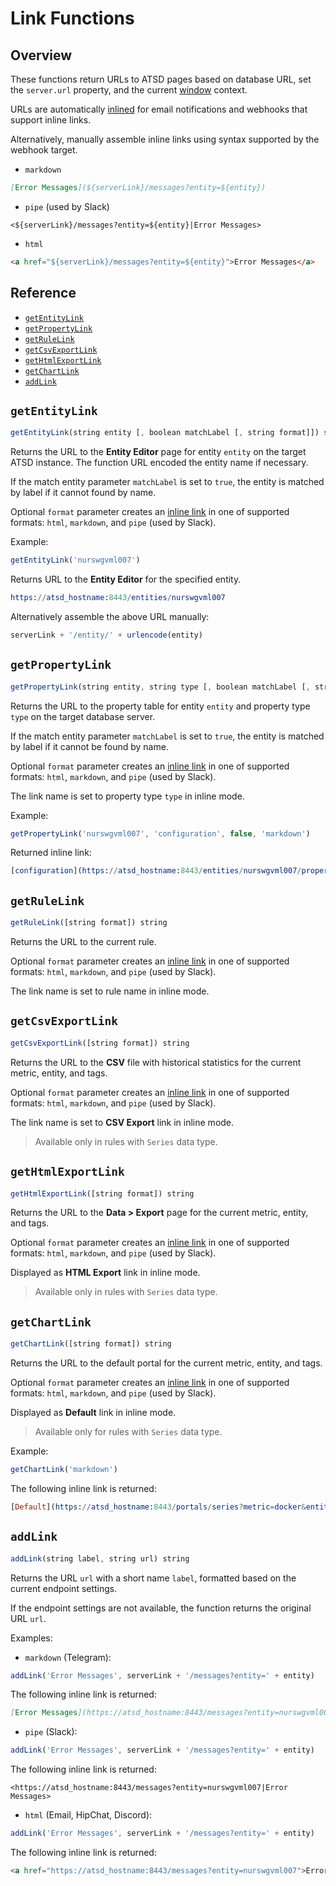 # Link Functions

## Overview

These functions return URLs to ATSD pages based on database URL, set the `server.url` property, and the current [window](window.md) context.

URLs are automatically [inlined](links.md#inline-links) for email notifications and webhooks that support inline links.

Alternatively, manually assemble inline links using syntax supported by the webhook target.

* `markdown`

```markdown
[Error Messages](${serverLink}/messages?entity=${entity})
```

* `pipe` (used by Slack)

```ls
<${serverLink}/messages?entity=${entity}|Error Messages>
```

* `html`

```html
<a href="${serverLink}/messages?entity=${entity}">Error Messages</a>
```

## Reference

* [`getEntityLink`](#getentitylink)
* [`getPropertyLink`](#getpropertylink)
* [`getRuleLink`](#getrulelink)
* [`getCsvExportLink`](#getcsvexportlink)
* [`getHtmlExportLink`](#gethtmlexportlink)
* [`getChartLink`](#getchartlink)
* [`addLink`](#addlink)

## `getEntityLink`

```javascript
getEntityLink(string entity [, boolean matchLabel [, string format]]) string
```

Returns the URL to the **Entity Editor** page for entity `entity` on the target ATSD instance. The function URL encoded the entity name if necessary.

If the match entity parameter `matchLabel` is set to `true`, the entity is matched by label if it cannot found by name.

Optional `format` parameter creates an [inline link](links.md#inline-links) in one of supported formats: `html`, `markdown`, and `pipe` (used by Slack).

Example:

```javascript
getEntityLink('nurswgvml007')
```

Returns URL to the **Entity Editor** for the specified entity.

```elm
https://atsd_hostname:8443/entities/nurswgvml007
```

Alternatively assemble the above URL manually:

```javascript
serverLink + '/entity/' + urlencode(entity)
```

## `getPropertyLink`

```javascript
getPropertyLink(string entity, string type [, boolean matchLabel [, string format]]) string
```

Returns the URL to the property table for entity `entity` and property type `type` on the target database server.

If the match entity parameter `matchLabel` is set to `true`, the entity is matched by label if it cannot be found by name.

Optional `format` parameter creates an [inline link](links.md#inline-links) in one of supported formats: `html`, `markdown`, and `pipe` (used by Slack).

The link name is set to property type `type` in inline mode.

Example:

```javascript
getPropertyLink('nurswgvml007', 'configuration', false, 'markdown')
```

Returned inline link:

```elm
[configuration](https://atsd_hostname:8443/entities/nurswgvml007/properties?type=configuration)
```

## `getRuleLink`

```javascript
getRuleLink([string format]) string
```

Returns the URL to the current rule.

Optional `format` parameter creates an [inline link](links.md#inline-links) in one of supported formats: `html`, `markdown`, and `pipe` (used by Slack).

The link name is set to rule name in inline mode.

## `getCsvExportLink`

```javascript
getCsvExportLink([string format]) string
```

Returns the URL to the **CSV** file with historical statistics for the current metric, entity, and tags.

Optional `format` parameter creates an [inline link](links.md#inline-links) in one of supported formats: `html`, `markdown`, and `pipe` (used by Slack).

The link name is set to **CSV Export** link in inline mode.

> Available only in rules with `Series` data type.

## `getHtmlExportLink`

```javascript
getHtmlExportLink([string format]) string
```

Returns the URL to the **Data > Export** page for the current metric, entity, and tags.

Optional `format` parameter creates an [inline link](links.md#inline-links) in one of supported formats: `html`, `markdown`, and `pipe` (used by Slack).

Displayed as **HTML Export** link in inline mode.

> Available only in rules with `Series` data type.

## `getChartLink`

```javascript
getChartLink([string format]) string
```

Returns the URL to the default portal for the current metric, entity, and tags.

Optional `format` parameter creates an [inline link](links.md#inline-links) in one of supported formats: `html`, `markdown`, and `pipe` (used by Slack).

Displayed as **Default** link in inline mode.

> Available only for rules with `Series` data type.

Example:

```javascript
getChartLink('markdown')
```

The following inline link is returned:

```elm
[Default](https://atsd_hostname:8443/portals/series?metric=docker&entity=nurswgvml007...)
```

## `addLink`

```javascript
addLink(string label, string url) string
```

Returns the URL `url` with a short name `label`, formatted based on the current endpoint settings.

If the endpoint settings are not available, the function returns the original URL `url`.

Examples:

* `markdown` (Telegram):

```javascript
addLink('Error Messages', serverLink + '/messages?entity=' + entity)
```

The following inline link is returned:

```markdown
[Error Messages](https://atsd_hostname:8443/messages?entity=nurswgvml007)
```

* `pipe` (Slack):

```javascript
addLink('Error Messages', serverLink + '/messages?entity=' + entity)
```

The following inline link is returned:

```ls
<https://atsd_hostname:8443/messages?entity=nurswgvml007|Error Messages>
```

* `html` (Email, HipChat, Discord):

```javascript
addLink('Error Messages', serverLink + '/messages?entity=' + entity)
```

The following inline link is returned:

```html
<a href="https://atsd_hostname:8443/messages?entity=nurswgvml007">Error Messages</a>
```
